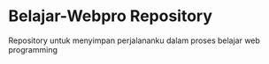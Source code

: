 # Belajar-Webpro Repository
Repository untuk menyimpan perjalananku dalam proses belajar web programming
